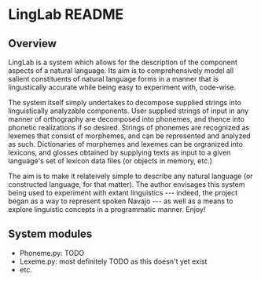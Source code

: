 LingLab README
==============


Overview
--------

LingLab is a system which allows for the description of the component aspects of a natural language. Its aim is to comprehensively model all salient constituents of natural language forms in a manner that is lingustically accurate while being easy to experiment with, code-wise.

The system itself simply undertakes to decompose supplied strings into linguistically analyzable components. User supplied strings of input in any manner of orthography are decomposed into phonemes, and thence into phonetic realizations if so desired. Strings of phonemes are recognized as lexemes that consist of morphemes, and can be represented and analyzed as such. Dictionaries of morphemes and lexemes can be orgranized into lexicons, and glosses obtained by supplying texts as input to a given language's set of lexicon data files (or objects in memory, etc.)

The aim is to make it relateively simple to describe any natural language (or constructed language, for that matter). The author envisages this system being used to experiment with extant linguistics --- indeed, the project began as a way to represent spoken Navajo --- as well as a means to explore linguistic concepts in a programmatic manner. Enjoy!


System modules
--------------

* Phoneme.py: TODO
* Lexeme.py: most definitely TODO as this doesn't yet exist
* etc.




